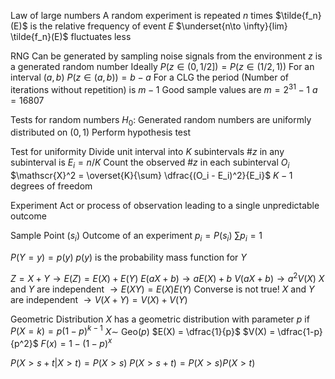 Law of large numbers
	A random experiment is repeated $n$ times
	$\tilde{f_n}(E)$ is the relative frequency of event $E$
	$\underset{n\to \infty}{lim} \tilde{f_n}(E)$ fluctuates less

RNG
	Can be generated by sampling noise signals from the environment
	$z$ is a generated random number
	Ideally $P(z \in (0, 1/2]) = P(z \in (1/2, 1))$
	For an interval $(a, b)$
		$P(z \in (a, b)) = b - a$
	For a CLG the period (Number of iterations without repetition) is $m-1$
	Good sample values are
		$m = 2^{31} -1$
		$a = 16807$

Tests for random numbers
	$H_0 :$ Generated random numbers are uniformly distributed on $(0, 1)$
	Perform hypothesis test

Test for uniformity
	Divide unit interval into $K$ subintervals
	$\#z$ in any subinterval is $E_i = n/K$
	Count the observed $\# z$ in each subinterval $O_i$
	$\mathscr{X}^2 = \overset{K}{\sum} \dfrac{(O_i - E_i)^2}{E_i}$
		$K-1$ degrees of freedom

Experiment
	Act or process of observation leading to a single unpredictable outcome 

Sample Point ($s_i$)
	Outcome of an experiment
	$p_i = P(s_i)$
	$\sum p_i = 1$

$P(Y = y) = p(y)$
$p(y)$ is the probability mass function for $Y$ 

$Z = X + Y \to E(Z) = E(X) + E(Y)$
$E(aX + b) \to aE(X) + b$
$V(aX + b) \to a^2 V(X)$
$X$ and $Y$ are independent $\to E(XY) = E(X)E(Y)$
	Converse is not true!
$X$ and $Y$ are independent $\to V(X+Y) = V(X) + V(Y)$

Geometric Distribution
	$X$ has a geometric distribution with parameter $p$ if
		$P(X =k) = p(1-p)^{k-1}$
	$X \sim$ Geo($p$)
	$E(X) = \dfrac{1}{p}$
	$V(X) = \dfrac{1-p}{p^2}$
	$F(x) = 1 - (1-p)^x$

$P(X > s + t | X > t) = P(X > s)$
$P(X > s + t) = P(X > s) P(X > t)$
